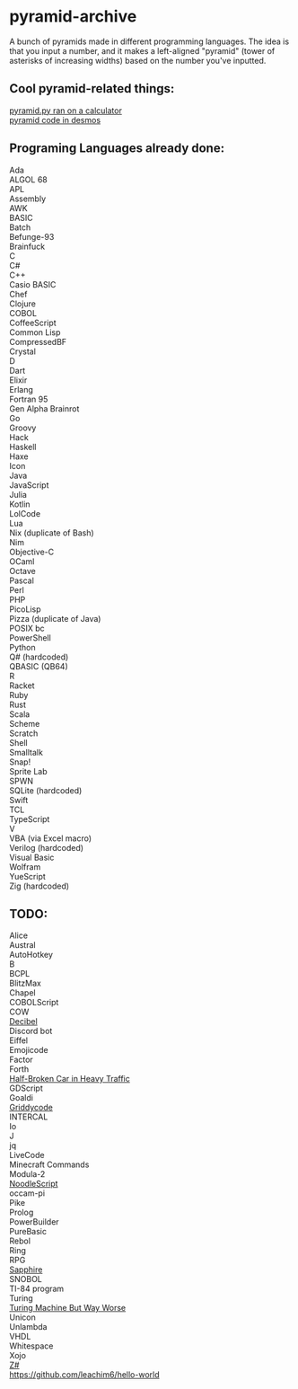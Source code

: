 # pyramid-archive
A bunch of pyramids made in different programming languages. The idea is that you input a number, and it makes a left-aligned "pyramid" (tower of asterisks of increasing widths) based on the number you've inputted.

## Cool pyramid-related things:
[pyramid.py ran on a calculator](https://youtu.be/JQqT5u8wZeE)  
[pyramid code in desmos](https://www.desmos.com/calculator/grods4qbsy)

## Programing Languages already done:
Ada  
ALGOL 68  
APL  
Assembly  
AWK  
BASIC  
Batch  
Befunge-93  
Brainfuck  
C  
C#  
C++  
Casio BASIC  
Chef  
Clojure  
COBOL  
CoffeeScript  
Common Lisp  
CompressedBF  
Crystal  
D  
Dart  
Elixir  
Erlang  
Fortran 95  
Gen Alpha Brainrot  
Go  
Groovy  
Hack  
Haskell  
Haxe  
Icon  
Java  
JavaScript  
Julia  
Kotlin  
LolCode  
Lua  
Nix (duplicate of Bash)  
Nim  
Objective-C  
OCaml  
Octave  
Pascal  
Perl  
PHP  
PicoLisp  
Pizza (duplicate of Java)  
POSIX bc  
PowerShell  
Python  
Q# (hardcoded)  
QBASIC (QB64)  
R  
Racket  
Ruby  
Rust  
Scala  
Scheme   
Scratch  
Shell  
Smalltalk  
Snap!  
Sprite Lab  
SPWN  
SQLite (hardcoded)  
Swift  
TCL  
TypeScript  
V  
VBA (via Excel macro)  
Verilog (hardcoded)  
Visual Basic  
Wolfram  
YueScript  
Zig (hardcoded)  

## TODO:
Alice  
Austral  
AutoHotkey  
B  
BCPL  
BlitzMax  
Chapel  
COBOLScript  
COW  
[Decibel](https://github.com/DaemonNillia/Decibel)  
Discord bot  
Eiffel  
Emojicode  
Factor  
Forth  
[Half-Broken Car in Heavy Traffic](https://tio.run/#hbcht)  
GDScript  
Goaldi  
[Griddycode](https://github.com/face-hh/griddycode)   
INTERCAL  
Io  
J  
jq  
LiveCode  
Minecraft Commands  
Modula-2  
[NoodleScript](https://github.com/OfficialCodeNoodles/NoodleScript)  
occam-pi  
Pike  
Prolog  
PowerBuilder  
PureBasic  
Rebol  
Ring  
RPG   
[Sapphire](https://github.com/foxzyt/Sapphire)  
SNOBOL  
TI-84 program  
Turing  
[Turing Machine But Way Worse](https://esolangs.org/wiki/Turing_Machine_But_Way_Worse)  
Unicon  
Unlambda  
VHDL  
Whitespace  
Xojo  
[Z#](https://github.com/sam-astro/Z-Sharp)  
https://github.com/leachim6/hello-world

